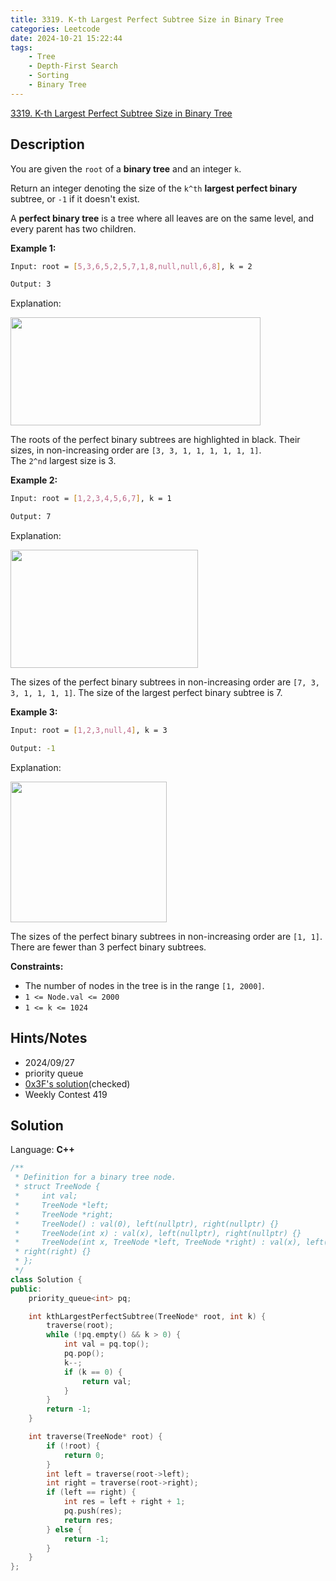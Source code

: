 ```yaml
---
title: 3319. K-th Largest Perfect Subtree Size in Binary Tree
categories: Leetcode
date: 2024-10-21 15:22:44
tags:
    - Tree
    - Depth-First Search
    - Sorting
    - Binary Tree
---
```


[3319. K-th Largest Perfect Subtree Size in Binary Tree](https://leetcode.com/problems/k-th-largest-perfect-subtree-size-in-binary-tree/description/)

## Description

You are given the `root` of a **binary tree**  and an integer `k`.

Return an integer denoting the size of the `k^th` **largest perfect binary**  subtree, or `-1` if it doesn't exist.

A **perfect binary tree**  is a tree where all leaves are on the same level, and every parent has two children.

**Example 1:**

```bash
Input: root = [5,3,6,5,2,5,7,1,8,null,null,6,8], k = 2

Output: 3
```

Explanation:

<img alt="" src="https://assets.leetcode.com/uploads/2024/10/14/tmpresl95rp-1.png" style="width: 400px; height: 173px;">

The roots of the perfect binary subtrees are highlighted in black. Their sizes, in non-increasing order are `[3, 3, 1, 1, 1, 1, 1, 1]`.<br>
The `2^nd` largest size is 3.

**Example 2:**

```bash
Input: root = [1,2,3,4,5,6,7], k = 1

Output: 7
```

Explanation:

<img alt="" src="https://assets.leetcode.com/uploads/2024/10/14/tmp_s508x9e-1.png" style="width: 300px; height: 189px;">

The sizes of the perfect binary subtrees in non-increasing order are `[7, 3, 3, 1, 1, 1, 1]`. The size of the largest perfect binary subtree is 7.

**Example 3:**

```bash
Input: root = [1,2,3,null,4], k = 3

Output: -1
```

Explanation:

<img alt="" src="https://assets.leetcode.com/uploads/2024/10/14/tmp74xnmpj4-1.png" style="width: 250px; height: 225px;">

The sizes of the perfect binary subtrees in non-increasing order are `[1, 1]`. There are fewer than 3 perfect binary subtrees.

**Constraints:**

- The number of nodes in the tree is in the range `[1, 2000]`.
- `1 <= Node.val <= 2000`
- `1 <= k <= 1024`

## Hints/Notes

- 2024/09/27
- priority queue
- [0x3F's solution](https://leetcode.cn/problems/k-th-largest-perfect-subtree-size-in-binary-tree/solutions/2948931/you-di-you-gui-de-er-cha-shu-dfspythonja-qy5j/)(checked)
- Weekly Contest 419

## Solution

Language: **C++**

```C++
/**
 * Definition for a binary tree node.
 * struct TreeNode {
 *     int val;
 *     TreeNode *left;
 *     TreeNode *right;
 *     TreeNode() : val(0), left(nullptr), right(nullptr) {}
 *     TreeNode(int x) : val(x), left(nullptr), right(nullptr) {}
 *     TreeNode(int x, TreeNode *left, TreeNode *right) : val(x), left(left),
 * right(right) {}
 * };
 */
class Solution {
public:
    priority_queue<int> pq;

    int kthLargestPerfectSubtree(TreeNode* root, int k) {
        traverse(root);
        while (!pq.empty() && k > 0) {
            int val = pq.top();
            pq.pop();
            k--;
            if (k == 0) {
                return val;
            }
        }
        return -1;
    }

    int traverse(TreeNode* root) {
        if (!root) {
            return 0;
        }
        int left = traverse(root->left);
        int right = traverse(root->right);
        if (left == right) {
            int res = left + right + 1;
            pq.push(res);
            return res;
        } else {
            return -1;
        }
    }
};
```
